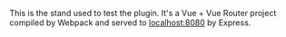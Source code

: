 This is the stand used to test the plugin. It's a Vue + Vue Router project compiled by Webpack and served to [localhost:8080](https://localhost:8080) by Express.
